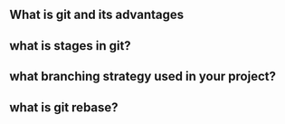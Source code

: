 ## What is git and its advantages

## what is stages in git?

## what branching strategy used in your project?

## what is git rebase?

## 
